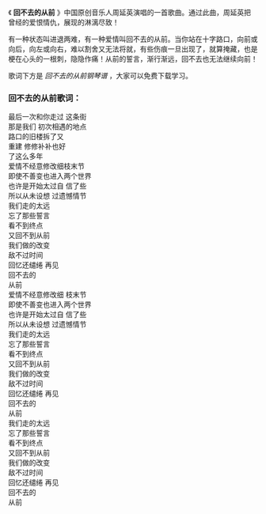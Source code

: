 

《 **回不去的从前** 》中国原创音乐人周延英演唱的一首歌曲。通过此曲，周延英把曾经的爱恨情仇，展现的淋漓尽致！

有一种状态叫进退两难，有一种爱情叫回不去的从前。当你站在十字路口，向前或向后，向左或向右，难以割舍又无法将就，有些伤痕一旦出现了，就算掩藏，也是梗在心头的一根刺，隐隐作痛！从前的誓言，渐行渐远，回不去也无法继续向前！

歌词下方是 _回不去的从前钢琴谱_ ，大家可以免费下载学习。

### 回不去的从前歌词：

最后一次和你走过 这条街  
那是我们 初次相遇的地点  
路口的旧楼拆了又  
重建 修修补补也好  
了这么多年  
爱情不经意修改细枝末节  
即使不善变也进入两个世界  
也许是开始太过自 信了些  
所以从未设想 过遗憾情节  
我们走的太远  
忘了那些誓言  
看不到终点  
又回不到从前  
我们做的改变  
敌不过时间  
回忆还缱绻 再见  
回不去的  
从前  
爱情不经意修改细 枝末节  
即使不善变也进入两个世界  
也许是开始太过自 信了些  
所以从未设想 过遗憾情节  
我们走的太远  
忘了那些誓言  
看不到终点  
又回不到从前  
我们做的改变  
敌不过时间  
回忆还缱绻 再见  
回不去的  
从前  
我们走的太远  
忘了那些誓言  
看不到终点  
又回不到从前  
我们做的改变  
敌不过时间  
回忆还缱绻 再见  
回不去的  
从前

